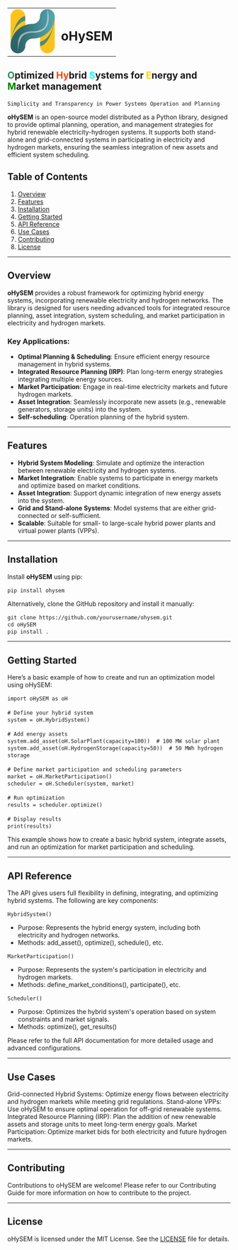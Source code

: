 <table style="border: none;">
  <tr>
    <td style="border: none;"><img src="https://github.com/IIT-EnergySystemModels/oHySEM/blob/main/doc/img/oHySEM.svg" alt="logo" style="width:100px;"></td>
    <td style="border: none;">
      <h1>oHySEM </h1>
    </td>
  </tr>
</table>

## <span style="color:#2E8B57;">O</span>ptimized <span style="color:#FF4500;">Hy</span>brid <span style="color:#00FFFF;">S</span>ystems for <span style="color:#FFD700;">E</span>nergy and <span style="color:#008000;">M</span>arket management

``Simplicity and Transparency in Power Systems Operation and Planning``

**oHySEM** is an open-source model distributed as a Python library, designed to provide optimal planning, operation, and management strategies for hybrid renewable electricity-hydrogen systems. It supports both stand-alone and grid-connected systems in participating in electricity and hydrogen markets, ensuring the seamless integration of new assets and efficient system scheduling.

## Table of Contents
1. [Overview](#overview)
2. [Features](#features)
3. [Installation](#installation)
4. [Getting Started](#getting-started)
5. [API Reference](#api-reference)
6. [Use Cases](#use-cases)
7. [Contributing](#contributing)
8. [License](#license)

---

## Overview

**oHySEM** provides a robust framework for optimizing hybrid energy systems, incorporating renewable electricity and hydrogen networks. The library is designed for users needing advanced tools for integrated resource planning, asset integration, system scheduling, and market participation in electricity and hydrogen markets.

### Key Applications:
- **Optimal Planning & Scheduling**: Ensure efficient energy resource management in hybrid systems.
- **Integrated Resource Planning (IRP)**: Plan long-term energy strategies integrating multiple energy sources.
- **Market Participation**: Engage in real-time electricity markets and future hydrogen markets.
- **Asset Integration**: Seamlessly incorporate new assets (e.g., renewable generators, storage units) into the system.
- **Self-scheduling**: Operation planning of the hybrid system. 

---

## Features

- **Hybrid System Modeling**: Simulate and optimize the interaction between renewable electricity and hydrogen systems.
- **Market Integration**: Enable systems to participate in energy markets and optimize based on market conditions.
- **Asset Integration**: Support dynamic integration of new energy assets into the system.
- **Grid and Stand-alone Systems**: Model systems that are either grid-connected or self-sufficient.
- **Scalable**: Suitable for small- to large-scale hybrid power plants and virtual power plants (VPPs).

---

## Installation

Install **oHySEM** using pip:

```bash
pip install ohysem
```
Alternatively, clone the GitHub repository and install it manually:
```
git clone https://github.com/yourusername/ohysem.git
cd oHySEM
pip install .
```

---

## Getting Started
Here’s a basic example of how to create and run an optimization model using oHySEM:

```
import oHySEM as oH

# Define your hybrid system
system = oH.HybridSystem()

# Add energy assets
system.add_asset(oH.SolarPlant(capacity=100))  # 100 MW solar plant
system.add_asset(oH.HydrogenStorage(capacity=50))  # 50 MWh hydrogen storage

# Define market participation and scheduling parameters
market = oH.MarketParticipation()
scheduler = oH.Scheduler(system, market)

# Run optimization
results = scheduler.optimize()

# Display results
print(results)
```

This example shows how to create a basic hybrid system, integrate assets, and run an optimization for market participation and scheduling.


---

## API Reference
The API gives users full flexibility in defining, integrating, and optimizing hybrid systems. The following are key components:
```
HybridSystem()
```
- Purpose: Represents the hybrid energy system, including both electricity and hydrogen networks.
- Methods: add_asset(), optimize(), schedule(), etc.
```
MarketParticipation()
```
- Purpose: Represents the system's participation in electricity and hydrogen markets.
- Methods: define_market_conditions(), participate(), etc.
```
Scheduler()
```
- Purpose: Optimizes the hybrid system's operation based on system constraints and market signals.
- Methods: optimize(), get_results()

Please refer to the full API documentation for more detailed usage and advanced configurations.


---

## Use Cases
Grid-connected Hybrid Systems: Optimize energy flows between electricity and hydrogen markets while meeting grid regulations.
Stand-alone VPPs: Use oHySEM to ensure optimal operation for off-grid renewable systems.
Integrated Resource Planning (IRP): Plan the addition of new renewable assets and storage units to meet long-term energy goals.
Market Participation: Optimize market bids for both electricity and future hydrogen markets.

---

## Contributing
Contributions to oHySEM are welcome! Please refer to our Contributing Guide for more information on how to contribute to the project.

---

## License
oHySEM is licensed under the MIT License. See the [LICENSE](https://github.com/IIT-EnergySystemModels/oHySEM/blob/main/LICENSE)
 file for details.
